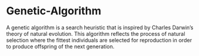 # Genetic-Algorithm
A genetic algorithm is a search heuristic that is inspired by Charles Darwin’s theory of natural evolution. This algorithm reflects the process of natural selection where the fittest individuals are selected for reproduction in order to produce offspring of the next generation.
